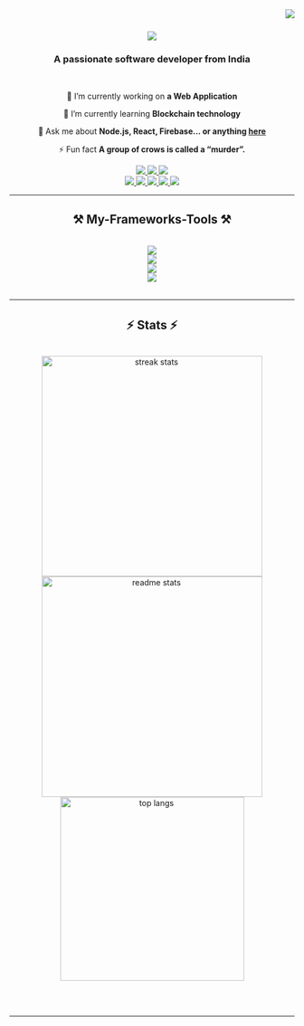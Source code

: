 <img align="right" src="https://visitor-badge.laobi.icu/badge?page_id=salesp07.salesp07" />


<h1 align="center">
    <img src="https://readme-typing-svg.demolab.com?font=Josefin+Sans&size=27&pause=1000&color=8749F7&center=true&random=false&width=435&lines=Hi+there!;I+am+Belsingh+Ferrus" />
</h1>

<h3 align="center">A passionate software developer from India</h3>

<br/>

<div align="center">
 
 🔭 I’m currently working on **a Web Application**
 
 🌱 I’m currently learning **Blockchain technology**

💬 Ask me about **Node.js, React, Firebase... or anything [here](https://github.com/Belsinghferrus/Belsinghferrus/issues)**

⚡ Fun fact **A group of crows is called a “murder”.**

 </div>

<div align="center"> 
  <a href="mailto:belsinghf@gmail.com">
    <img src="https://img.shields.io/badge/Gmail-333333?style=for-the-badge&logo=gmail&logoColor=red" />
  </a>
  <a href="www.linkedin.com/in/belsingh-ferrus-660839212" target="_blank">
    <img src="https://img.shields.io/badge/LinkedIn-0077B5?style=for-the-badge&logo=linkedin&logoColor=white" target="_blank" />
  </a>
  <a href="https://github.com/Belsinghferrus" target="_blank">
     <img src="https://img.shields.io/badge/Portfolio-FF5722?style=for-the-badge&logo=todoist&logoColor=white" target="_blank" /> <!-- sqlite, safari, google-chrome are other good icon options -->
  </a>
      <br />
  <a href="https://www.instagram.com/ferruz._">
    <img src="https://img.shields.io/badge/Instagram-E4405F?style=for-the-badge&logo=instagram&logoColor=white" />
  </a>
  <a href="https://x.com/BelsinghF">
    <img src="https://img.shields.io/badge/X-000000?style=for-the-badge&logo=x&logoColor=white
" />
  </a>
  <a href="https://leetcode.com/u/ferrusbelsingh/">
    <img src="https://img.shields.io/badge/-LeetCode-FFA116?style=for-the-badge&logo=LeetCode&logoColor=black" />
  </a>
    <a href="https://stackoverflow.com/users/19332074/belzinghferi">
    <img src="https://img.shields.io/badge/Stack_Overflow-FE7A16?style=for-the-badge&logo=stack-overflow&logoColor=white" />
  </a>
    <a href="https://www.facebook.com/profile.php?id=100005338876857">
    <img src="https://img.shields.io/badge/Facebook-1877F2?style=for-the-badge&logo=facebook&logoColor=white" />
  </a>
</div>
 <hr/>

<h2 align="center">⚒️ My-Frameworks-Tools ⚒️</h2>
<br/>
<div align="center">
    <img src="https://skillicons.dev/icons?i=html,css,bootstrap,javascript,postgres" /><br>
    <img src="https://skillicons.dev/icons?i=react,nodejs,python,javascript,express,flutter,firebase,"/><br>
    <img src="https://skillicons.dev/icons?i=vscode,github,androidstudio,linux,unreal,firebase," /><br>
    <img src="https://skillicons.dev/icons?i=ae,au,ps,pr" /><br>
</div>

<br/>
<hr/>

<h2 align="center">⚡ Stats ⚡</h2>
<br>
<div align="center">
  <img width=390 src="https://streak-stats.demolab.com?user=Belsinghferrus%20&theme=transparent&hide_border=true&mode=weekly)](https://git.io/streak-stats" alt="streak stats"/>
    
  <img width=390 src="https://github-readme-stats.vercel.app/api?username=anuraghazra&show_icons=true&theme=transparent" alt="readme stats" />

  <img width=325 align="center" src="https://github-readme-stats.vercel.app/api/top-langs/?username=Belsinghferrus&layout=compact&theme=transparent" alt="top langs" />
</div>

<br/><br/>

<hr/>

<br/>
